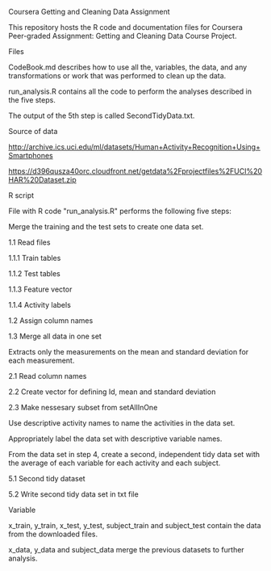 Coursera Getting and Cleaning Data Assignment

This repository hosts the R code and documentation files for Coursera Peer-graded Assignment: Getting and Cleaning Data Course Project.

Files

CodeBook.md describes how to use all the, variables, the data, and any transformations or work that was performed to clean up the data.

run_analysis.R contains all the code to perform the analyses described in the five steps.

The output of the 5th step is called SecondTidyData.txt.

Source of data

http://archive.ics.uci.edu/ml/datasets/Human+Activity+Recognition+Using+Smartphones

https://d396qusza40orc.cloudfront.net/getdata%2Fprojectfiles%2FUCI%20HAR%20Dataset.zip

R script

File with R code "run_analysis.R" performs the following five steps:

Merge the training and the test sets to create one data set.

1.1 Read files

1.1.1 Train tables

1.1.2 Test tables

1.1.3 Feature vector

1.1.4 Activity labels

1.2 Assign column names

1.3 Merge all data in one set

Extracts only the measurements on the mean and standard deviation for each measurement.

2.1 Read column names

2.2 Create vector for defining Id, mean and standard deviation

2.3 Make nessesary subset from setAllInOne

Use descriptive activity names to name the activities in the data set.

Appropriately label the data set with descriptive variable names.

From the data set in step 4, create a second, independent tidy data set with the average of each variable for each activity and each subject.

5.1 Second tidy dataset

5.2 Write second tidy data set in txt file

Variable

x_train, y_train, x_test, y_test, subject_train and subject_test contain the data from the downloaded files.

x_data, y_data and subject_data merge the previous datasets to further analysis.

